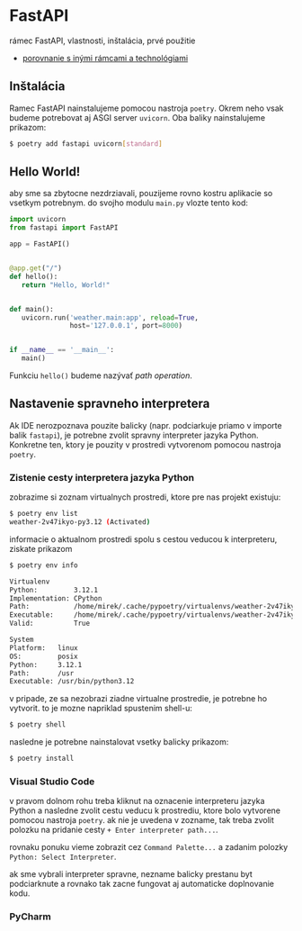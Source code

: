 # FastAPI

rámec FastAPI, vlastnosti, inštalácia, prvé použitie

* [porovnanie s inými rámcami a technológiami](https://www.techempower.com/benchmarks/#section=data-r20&hw=ph&test=query&l=v2p4an-db&a=2)

## Inštalácia

Ramec FastAPI nainstalujeme pomocou nastroja `poetry`. Okrem neho vsak budeme potrebovat aj ASGI server `uvicorn`. Oba
baliky nainstalujeme prikazom:

```bash
$ poetry add fastapi uvicorn[standard]
```

## Hello World!

aby sme sa zbytocne nezdrziavali, pouzijeme rovno kostru aplikacie so vsetkym potrebnym. do svojho modulu `main.py`
vlozte tento kod:

```python
import uvicorn
from fastapi import FastAPI

app = FastAPI()


@app.get("/")
def hello():
   return "Hello, World!"


def main():
   uvicorn.run('weather.main:app', reload=True,
               host='127.0.0.1', port=8000)


if __name__ == '__main__':
   main()
```

Funkciu `hello()` budeme nazývať _path operation_.

## Nastavenie spravneho interpretera

Ak IDE nerozpoznava pouzite balicky (napr. podciarkuje priamo v importe balik `fastapi`), je potrebne zvolit spravny
interpreter jazyka Python. Konkretne ten, ktory je pouzity v prostredi vytvorenom pomocou nastroja `poetry`.

### Zistenie cesty interpretera jazyka Python

zobrazime si zoznam virtualnych prostredi, ktore pre nas projekt existuju:

```bash
$ poetry env list
weather-2v47ikyo-py3.12 (Activated)
```

informacie o aktualnom prostredi spolu s cestou veducou k interpreteru, ziskate prikazom

```bash
$ poetry env info

Virtualenv
Python:         3.12.1
Implementation: CPython
Path:           /home/mirek/.cache/pypoetry/virtualenvs/weather-2v47ikyo-py3.12
Executable:     /home/mirek/.cache/pypoetry/virtualenvs/weather-2v47ikyo-py3.12/bin/python
Valid:          True

System
Platform:   linux
OS:         posix
Python:     3.12.1
Path:       /usr
Executable: /usr/bin/python3.12
```

v pripade, ze sa nezobrazi ziadne virtualne prostredie, je potrebne ho vytvorit. to je mozne napriklad spustenim
shell-u:

```bash
$ poetry shell
```

nasledne je potrebne nainstalovat vsetky balicky prikazom:

```bash
$ poetry install
```

### Visual Studio Code

v pravom dolnom rohu treba kliknut na oznacenie interpreteru jazyka Python a nasledne zvolit cestu veducu k prostrediu,
ktore bolo vytvorene pomocou nastroja `poetry`. ak nie je uvedena v zozname, tak treba zvolit polozku na pridanie
cesty `+ Enter interpreter path...`.

rovnaku ponuku vieme zobrazit cez `Command Palette...` a zadanim polozky `Python: Select Interpreter`.

ak sme vybrali interpreter spravne, nezname balicky prestanu byt podciarknute a rovnako tak zacne fungovat aj
automaticke doplnovanie kodu.

### PyCharm

<!--
#### Python Project Interpreter Update

Aktualne sa bude PyCharm stazovat na to, ze nepozna jednotlive moduly, ktore pouzivame a vela veci v nasom kode bude podciarknutych cervenou farbou. to je preto, ze o virtualne prostredie sa momentalne stara `poetry` a _PyCharm_ o tom nevie. aktualizujeme teda nastavenia interpretra:

1. otvorime `File` > `Settings`
2. v dialogovom okne nasledne `Project: fishare` > `Python Interpreter`
3. pri polozke interpretera klikneme na zubate koliesko a klikneme na polozku `Add...`
4. zo zoznamu vlavo najprv vyberieme `Poetry Environment` a zo zoznamu `Existing environment` vyberieme interpreter nasho projektu


#### Nastavenie spustania projektu v Pycharm-e

mame v podstate dva sposoby:

1. staci pravym tlacidlom mysi kliknut na modul `main.py` a spustit ho. tym sa vytvori spustac sam. toto je pouzitelne v pripade jednomodulovych projektov. nas bude komplexnejsi, takze toto robit nebudeme.

2. vytvorit samostatnu konfiguraciu pre spustenie projektu cez polozku `Edit Configuration`:

    * module name - `fishare.main`
    * interpereter - poetry set
    * nastavit workdir na korenovy priecinok projektu
-->
